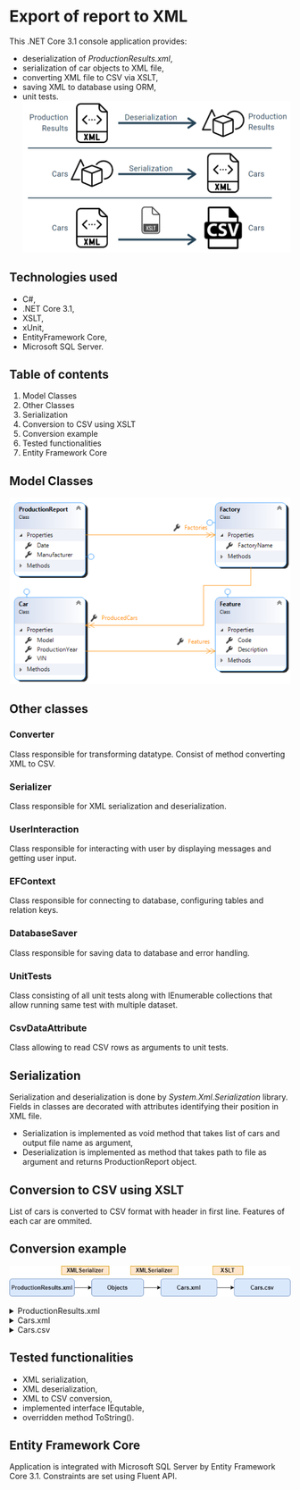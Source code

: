 # Export of report to XML
This .NET Core 3.1 console application provides:
- deserialization of *ProductionResults.xml*,
- serialization of car objects to XML file,
- converting XML file to CSV via XSLT,
- saving XML to database using ORM,
- unit tests.
![idea](Images/za.png)

## Technologies used
- C#,
- .NET Core 3.1,
- XSLT,
- xUnit,
- EntityFramework Core,
- Microsoft SQL Server.

## Table of contents
1. Model Classes
2. Other Classes
3. Serialization
4. Conversion to CSV using XSLT
5. Conversion example
6. Tested functionalities
7. Entity Framework Core

## Model Classes
![ProductionReport and subclasses](Images/class.png)

## Other classes
### Converter
Class responsible for transforming datatype. Consist of method converting XML to CSV.
### Serializer
Class responsible for XML serialization and deserialization.
### UserInteraction
Class responsible for interacting with user by displaying messages and getting user input.
### EFContext
Class responsible for connecting to database, configuring tables and relation keys.
### DatabaseSaver
Class responsible for saving data to database and error handling.
### UnitTests
Class consisting of all unit tests along with IEnumerable collections that allow running same test with multiple dataset.
### CsvDataAttribute
Class allowing to read CSV rows as arguments to unit tests.
## Serialization
Serialization and deserialization is done by *System.Xml.Serialization* library. Fields in classes are decorated with attributes identifying their position in XML file.
- Serialization is implemented as void method that takes list of cars and output file name as argument,
- Deserialization is implemented as method that takes path to file as argument and returns ProductionReport object.

## Conversion to CSV using XSLT
List of cars is converted to CSV format with header in first line. Features of each car are ommited.
## Conversion example

![Application flowchart](Images/diag.png)

<details><summary>ProductionResults.xml</summary>
<p>

```xml
<ProductionReport Manufacturer="Opel" Date="2015-02-18T12:32:02.8036669+01:00">
    <Factories>
        <Factory Name="Monachium Fab">
            <ProducedCars>
                <Car VIN="O002ABC002">
                    <ProductionYear>2007</ProductionYear>
                    <Model>Vectra</Model>
                    <Features>
                        <Feature Code="RXE">Reflektory xenonowe</Feature>
                        <Feature Code="SZW">Sportowe zawieszenie</Feature>
                        <Feature Code="SZD">Szyberdach</Feature>
                    </Features>
                </Car>
                <Car VIN="O004ABC004">
                    <ProductionYear>2005</ProductionYear>
                    <Model>Astra</Model>
                    <Features>
                        <Feature Code="RXE">Reflektory xenonowe</Feature>
                    </Features>
                </Car>
            </ProducedCars>
        </Factory>
    </Factories>
</ProductionReport>
```

</p>
</details>


<details><summary>Cars.xml</summary>
<p>

```xml
<?xml version="1.0"?>
<Cars>
  <Car VIN="O002ABC002">
    <ProductionYear>2007</ProductionYear>
    <Model>Vectra</Model>
    <Features>
      <Feature Code="RXE">Reflektory xenonowe</Feature>
      <Feature Code="SZW">Sportowe zawieszenie</Feature>
      <Feature Code="SZD">Szyberdach</Feature>
    </Features>
  </Car>
  <Car VIN="O004ABC004">
    <ProductionYear>2005</ProductionYear>
    <Model>Astra</Model>
    <Features>
      <Feature Code="RXE">Reflektory xenonowe</Feature>
    </Features>
  </Car>
</Cars>
```

</p>
</details>


<details><summary>Cars.csv</summary>
<p>

```csv
VIN,Rok produkcji,Model
O002ABC002,2007,Vectra
O004ABC004,2005,Astra
```

</p>
</details>

##   Tested functionalities
- XML serialization,
- XML deserialization,
- XML to CSV conversion,
- implemented interface IEqutable,
- overridden method ToString().

## Entity Framework Core
Application is integrated with Microsoft SQL Server by Entity Framework Core 3.1. Constraints are set using Fluent API.
